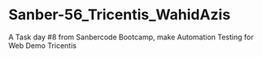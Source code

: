 # Sanber-56_Tricentis_WahidAzis
A Task day #8 from Sanbercode Bootcamp, make Automation Testing for Web Demo Tricentis
